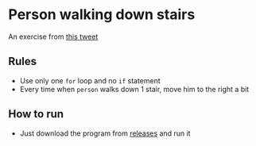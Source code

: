 # Person walking down stairs
An exercise from [this tweet](https://www.answersdocs.com/ExpertAnswers/2-write-program-using-single-loop-person-walk-stairs-statements-needed-need-make-man-go-6-q40163935-)

## Rules
* Use only one `for` loop and no `if` statement
* Every time when `person` walks down 1 stair, move him to the right a bit

## How to run
* Just download the program from [releases](https://github.com/jtheserg/Person-walking-down-stairs/releases) and run it